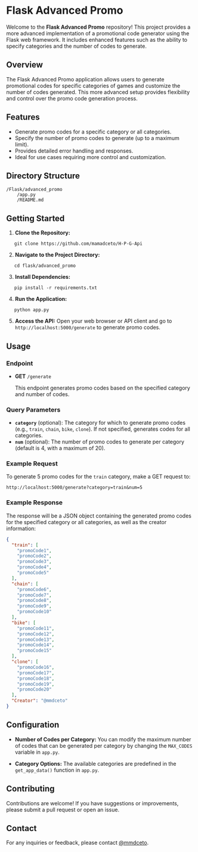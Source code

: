 # Flask Advanced Promo

Welcome to the **Flask Advanced Promo** repository! This project provides a more advanced implementation of a promotional code generator using the Flask web framework. It includes enhanced features such as the ability to specify categories and the number of codes to generate.

## Overview

The Flask Advanced Promo application allows users to generate promotional codes for specific categories of games and customize the number of codes generated. This more advanced setup provides flexibility and control over the promo code generation process.

## Features

- Generate promo codes for a specific category or all categories.
- Specify the number of promo codes to generate (up to a maximum limit).
- Provides detailed error handling and responses.
- Ideal for use cases requiring more control and customization.

## Directory Structure

```
/Flask/advanced_promo
    /app.py
    /README.md
```
## Getting Started

1. **Clone the Repository:**
```
   git clone https://github.com/mamadceto/H-P-G-Api
```
2. **Navigate to the Project Directory:**
```
   cd flask/advanced_promo
```
3. **Install Dependencies:**
```
   pip install -r requirements.txt
```
4. **Run the Application:**
```
   python app.py
```
5. **Access the API:**
   Open your web browser or API client and go to `http://localhost:5000/generate` to generate promo codes.

## Usage

### Endpoint

- **GET** `/generate`

  This endpoint generates promo codes based on the specified category and number of codes.

### Query Parameters

- **`category`** (optional): The category for which to generate promo codes (e.g., `train`, `chain`, `bike`, `clone`). If not specified, generates codes for all categories.
- **`num`** (optional): The number of promo codes to generate per category (default is 4, with a maximum of 20).

### Example Request

To generate 5 promo codes for the `train` category, make a GET request to:
```
http://localhost:5000/generate?category=train&num=5
```
### Example Response

The response will be a JSON object containing the generated promo codes for the specified category or all categories, as well as the creator information:
```json
{
  "train": [
    "promoCode1",
    "promoCode2",
    "promoCode3",
    "promoCode4",
    "promoCode5"
  ],
  "chain": [
    "promoCode6",
    "promoCode7",
    "promoCode8",
    "promoCode9",
    "promoCode10"
  ],
  "bike": [
    "promoCode11",
    "promoCode12",
    "promoCode13",
    "promoCode14",
    "promoCode15"
  ],
  "clone": [
    "promoCode16",
    "promoCode17",
    "promoCode18",
    "promoCode19",
    "promoCode20"
  ],
  "Creator": "@mmdceto"
}
```
## Configuration

- **Number of Codes per Category:**
  You can modify the maximum number of codes that can be generated per category by changing the `MAX_CODES` variable in `app.py`.

- **Category Options:**
  The available categories are predefined in the `get_app_data()` function in `app.py`.

## Contributing

Contributions are welcome! If you have suggestions or improvements, please submit a pull request or open an issue.

## Contact

For any inquiries or feedback, please contact [@mmdceto](https://t.me/mmdceto).

